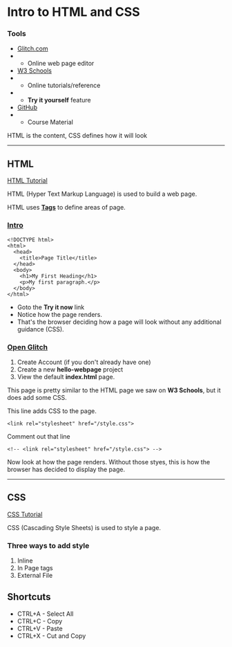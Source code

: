 # Intro to HTML and CSS
### Tools
* [Glitch.com](https://glitch.com/)
* * Online web page editor
* [W3 Schools](https://www.w3schools.com/)
* * Online tutorials/reference
* * **Try it yourself** feature
* [GitHub](https://github.com/dshaworth)
* * Course Material

HTML is the content, CSS defines how it will look
___
## HTML
[HTML Tutorial](https://www.w3schools.com/html/default.asp)

HTML (Hyper Text Markup Language) is used to build a web page.

HTML uses [**Tags**](https://www.w3schools.com/tags/default.asp) to define areas of page.
### [Intro](https://www.w3schools.com/html/html_intro.asp)
    
    <!DOCTYPE html>
    <html>
      <head>
        <title>Page Title</title>
      </head>
      <body>
        <h1>My First Heading</h1>
        <p>My first paragraph.</p>
      </body>
    </html>

* Goto the **Try it now** link
* Notice how the page renders.
* That's the browser deciding how a page will look without any additional guidance (CSS).


### [Open Glitch](https://glitch.com/)
1. Create Account (if you don't already have one)
2. Create a new **hello-webpage** project
3. View the default **index.html** page.
  
This page is pretty similar to the HTML page we saw on **W3 Schools**, but it does add some CSS.

This line adds CSS to the page.

    <link rel="stylesheet" href="/style.css">
Comment out that line

    <!-- <link rel="stylesheet" href="/style.css"> -->

Now look at how the page renders.  Without those styes, this is how the browser has decided to display the page.
___
## CSS
[CSS Tutorial](https://www.w3schools.com/css/default.asp)

CSS (Cascading Style Sheets) is used to style a page.

### Three ways to add style
1. Inline      
2. In Page <style></style> tags
3. External File

## Shortcuts
* CTRL+A - Select All
* CTRL+C - Copy
* CTRL+V - Paste
* CTRL+X - Cut and Copy
